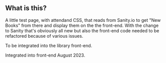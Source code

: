 ## What is this?

A little test page, with attendand CSS, that reads from Sanity.io to get "New Books" from there and display them on the the front-end. With the change to Sanity that's obviously all new but also the front-end code needed to be refactored because of various issues.

To be integrated into the library front-end.

Integrated into front-end August 2023.